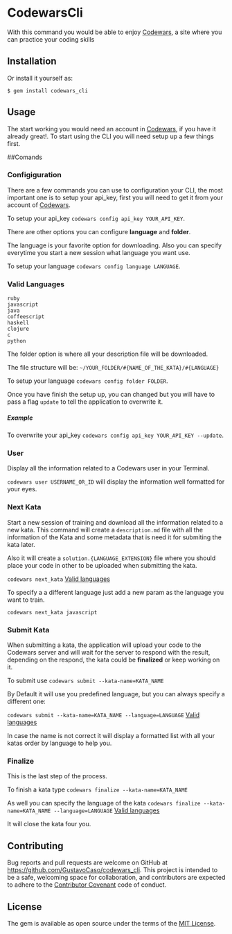 # CodewarsCli

With this command you would be able to enjoy [Codewars](http://www.codewars.com/), a site where you can practice your coding skills

## Installation

Or install it yourself as:

    $ gem install codewars_cli

## Usage

The start working you would need an account in [Codewars](http://www.codewars.com/join), if you have it already great!.
To start using the CLI you will need setup up a few things first.

##Comands

### Configiguration
There are a few commands you can use to configuration your CLI, the most important one is to setup your api_key, first you will need to get it from your account of [Codewars](https://www.codewars.com/users/edit).

To setup your api_key `codewars config api_key YOUR_API_KEY`.

There are other options you can configure **language** and **folder**.

The language is your favorite option for downloading. Also you can specify everytime you start a new session what language you want use.

To setup your language `codewars config language LANGUAGE`.

### Valid Languages

```
ruby
javascript
java
coffeescript
haskell
clojure
c
python
```


The folder option is where all your description file will be downloaded.

The file structure will be: `~/YOUR_FOLDER/#{NAME_OF_THE_KATA}/#{LANGUAGE}`

To setup your language `codewars config folder FOLDER`.

Once you have finish the setup up,  you can changed but you will have to pass a flag `update` to tell the application to overwrite it.

##### Example

To overwrite your api_key `codewars config api_key YOUR_API_KEY --update`.

### User
Display all the information related to a Codewars user in your Terminal.

`codewars user USERNAME_OR_ID` will display the information well formatted for your eyes.

### Next Kata
Start a new session of training and download all the information related to a new kata.
This command will create a `description.md` file with all the information of the Kata and some metadata that is need it for submiting the kata later.

Also it will create a `solution.{LANGUAGE_EXTENSION}` file where you should place your code in other to be uploaded when submitting the kata.

`codewars next_kata` [Valid languages](#valid-languages)

To specify a a different language just add a new param as the language you want to train.

`codewars next_kata javascript`

### Submit Kata
When submitting a kata, the application will upload your code to the Codewars server and will wait for the server to respond with the result, depending on the respond, the kata could be **finalized** or keep working on it.

To submit use `codewars submit --kata-name=KATA_NAME`

By Default it will use you predefined language, but you can always specify a different one:

`codewars submit --kata-name=KATA_NAME --language=LANGUAGE` [Valid languages](#valid-languages)


In case the name is not correct it will display a formatted list with all your katas order by language to help you.

### Finalize
This is the last step of the process.

To finish a kata type `codewars finalize --kata-name=KATA_NAME`

As well you can specify the language of the kata `codewars finalize --kata-name=KATA_NAME --language=LANGUAGE` [Valid languages](#valid-languages)

It will close the kata four you.




## Contributing

Bug reports and pull requests are welcome on GitHub at https://github.com/GustavoCaso/codewars_cli. This project is intended to be a safe, welcoming space for collaboration, and contributors are expected to adhere to the [Contributor Covenant](contributor-covenant.org) code of conduct.


## License

The gem is available as open source under the terms of the [MIT License](http://opensource.org/licenses/MIT).

